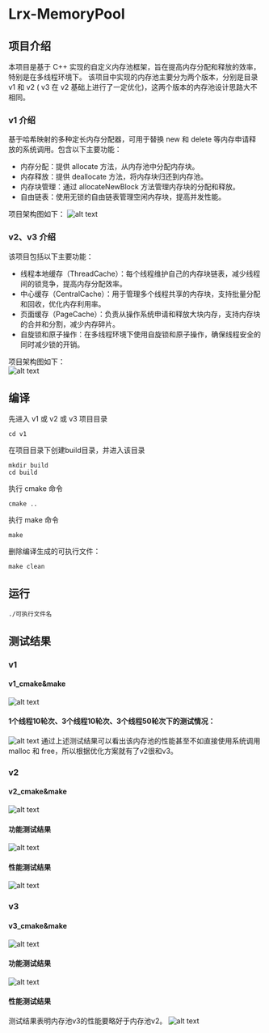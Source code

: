 # Lrx-MemoryPool
## 项目介绍
本项目是基于 C++ 实现的自定义内存池框架，旨在提高内存分配和释放的效率，特别是在多线程环境下。
该项目中实现的内存池主要分为两个版本，分别是目录 v1 和 v2 ( v3 在 v2 基础上进行了一定优化)，这两个版本的内存池设计思路大不相同。
### v1 介绍
基于哈希映射的多种定长内存分配器，可用于替换 new 和 delete 等内存申请释放的系统调用。包含以下主要功能：
- 内存分配：提供 allocate 方法，从内存池中分配内存块。
- 内存释放：提供 deallocate 方法，将内存块归还到内存池。
- 内存块管理：通过 allocateNewBlock 方法管理内存块的分配和释放。
- 自由链表：使用无锁的自由链表管理空闲内存块，提高并发性能。

项目架构图如下：
![alt text](/memory-pool-main/images/v1.png)

### v2、v3 介绍
该项目包括以下主要功能：
- 线程本地缓存（ThreadCache）：每个线程维护自己的内存块链表，减少线程间的锁竞争，提高内存分配效率。
- 中心缓存（CentralCache）：用于管理多个线程共享的内存块，支持批量分配和回收，优化内存利用率。
- 页面缓存（PageCache）：负责从操作系统申请和释放大块内存，支持内存块的合并和分割，减少内存碎片。
- 自旋锁和原子操作：在多线程环境下使用自旋锁和原子操作，确保线程安全的同时减少锁的开销。

项目架构图如下：      
![alt text](/memory-pool-main/images/v2.png)

## 编译  
先进入 v1 或 v2 或 v3 项目目录
```
cd v1
```
在项目目录下创建build目录，并进入该目录
```
mkdir build
cd build
```
执行 cmake 命令
```
cmake ..
```
执行 make 命令
```
make
```  
删除编译生成的可执行文件：  
```
make clean
```  
## 运行
```
./可执行文件名
```  
## 测试结果
### v1
#### v1_cmake&make
![alt text](/memory-pool-main/images/v1_cmake&make.png)
#### 1个线程10轮次、3个线程10轮次、3个线程50轮次下的测试情况：
![alt text](/memory-pool-main/images/v1_test.png)
通过上述测试结果可以看出该内存池的性能甚至不如直接使用系统调用 malloc 和 free，所以根据优化方案就有了v2很和v3。

### v2
#### v2_cmake&make
![alt text](/memory-pool-main/images/v2_cmake&make.png)
#### 功能测试结果
![alt text](/memory-pool-main/images/v2_unit_test.png)
#### 性能测试结果
![alt text](/memory-pool-main/images/v2_perf_test.png)

### v3
#### v3_cmake&make
![alt text](/memory-pool-main/images/v3_cmake&make.png)
#### 功能测试结果
![alt text](/memory-pool-main/images/v3_unit_test.png)
#### 性能测试结果
测试结果表明内存池v3的性能要略好于内存池v2。
![alt text](/memory-pool-main/images/v3_perf_test.png)
